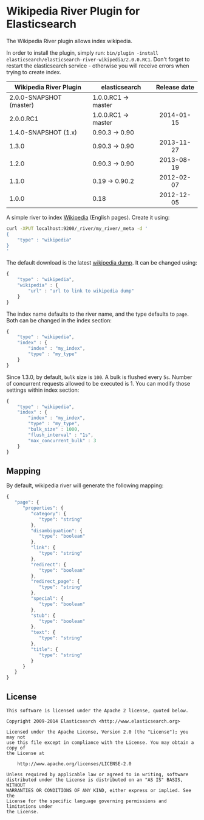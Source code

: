 Wikipedia River Plugin for Elasticsearch
==================================

The Wikipedia River plugin allows index wikipedia.

In order to install the plugin, simply run: `bin/plugin -install elasticsearch/elasticsearch-river-wikipedia/2.0.0.RC1`.
Don't forget to restart the elasticsearch service - otherwise you will receive errors when trying to create index.

|   Wikipedia River Plugin   |    elasticsearch    | Release date |
|----------------------------|---------------------|:------------:|
| 2.0.0-SNAPSHOT (master)    | 1.0.0.RC1 -> master |              |
| 2.0.0.RC1                  | 1.0.0.RC1 -> master |  2014-01-15  |
| 1.4.0-SNAPSHOT (1.x)       | 0.90.3 -> 0.90      |              |
| 1.3.0                      | 0.90.3 -> 0.90      |  2013-11-27  |
| 1.2.0                      | 0.90.3 -> 0.90      |  2013-08-19  |
| 1.1.0                      | 0.19 -> 0.90.2      |  2012-02-07  |
| 1.0.0                      | 0.18                |  2012-12-05  |

A simple river to index [Wikipedia](http://en.wikipedia.org) (English pages). Create it using:

```sh
curl -XPUT localhost:9200/_river/my_river/_meta -d '
{
    "type" : "wikipedia"
}
'
```

The default download is the latest [wikipedia dump](http://download.wikimedia.org/enwiki/latest/enwiki-latest-pages-articles.xml.bz2). It can be changed using:

```javascript
{
    "type" : "wikipedia",
    "wikipedia" : {
        "url" : "url to link to wikipedia dump"
    }
}
```

The index name defaults to the river name, and the type defaults to `page`. Both can be changed in the index section:

```javascript
{
    "type" : "wikipedia",
    "index" : {
        "index" : "my_index",
        "type" : "my_type"
    }
}
```

Since 1.3.0, by default, `bulk` size is `100`. A bulk is flushed every `5s`. Number of concurrent requests allowed to be executed is 1.
You can modify those settings within index section:

```javascript
{
    "type" : "wikipedia",
    "index" : {
        "index" : "my_index",
        "type" : "my_type",
        "bulk_size" : 1000,
        "flush_interval" : "1s",
        "max_concurrent_bulk" : 3
    }
}
```

Mapping
-------

By default, wikipedia river will generate the following mapping:

```javascript
{
   "page": {
      "properties": {
         "category": {
            "type": "string"
         },
         "disambiguation": {
            "type": "boolean"
         },
         "link": {
            "type": "string"
         },
         "redirect": {
            "type": "boolean"
         },
         "redirect_page": {
            "type": "string"
         },
         "special": {
            "type": "boolean"
         },
         "stub": {
            "type": "boolean"
         },
         "text": {
            "type": "string"
         },
         "title": {
            "type": "string"
         }
      }
   }
}
```


License
-------

    This software is licensed under the Apache 2 license, quoted below.

    Copyright 2009-2014 Elasticsearch <http://www.elasticsearch.org>

    Licensed under the Apache License, Version 2.0 (the "License"); you may not
    use this file except in compliance with the License. You may obtain a copy of
    the License at

        http://www.apache.org/licenses/LICENSE-2.0

    Unless required by applicable law or agreed to in writing, software
    distributed under the License is distributed on an "AS IS" BASIS, WITHOUT
    WARRANTIES OR CONDITIONS OF ANY KIND, either express or implied. See the
    License for the specific language governing permissions and limitations under
    the License.

